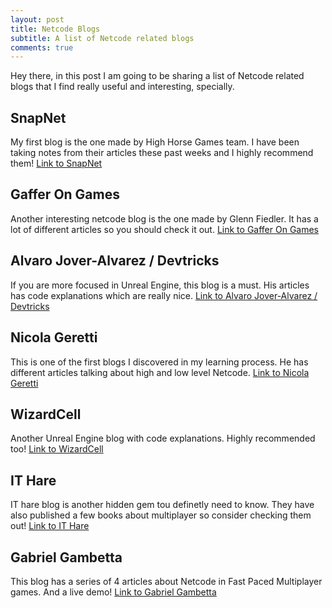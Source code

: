 ```yaml
---
layout: post
title: Netcode Blogs
subtitle: A list of Netcode related blogs
comments: true
---
```


Hey there, in this post I am going to be sharing a list of Netcode related blogs that I find really useful and interesting, specially.

## SnapNet
My first blog is the one made by High Horse Games team. I have been taking notes from their articles these past weeks and I highly recommend them!
[Link to SnapNet](https://www.snapnet.dev/blog/)

## Gaffer On Games
Another interesting netcode blog is the one made by Glenn Fiedler. It has a lot of different articles so you should check it out.
[Link to Gaffer On Games](https://gafferongames.com)

## Alvaro Jover-Alvarez / Devtricks
If you are more focused in Unreal Engine, this blog is a must. His articles has code explanations which are really nice.
[Link to Alvaro Jover-Alvarez / Devtricks](https://vorixo.github.io/devtricks/)

## Nicola Geretti
This is one of the first blogs I discovered in my learning process. He has different articles talking about high and low level Netcode.
[Link to Nicola Geretti](https://medium.com/@geretti)

## WizardCell
Another Unreal Engine blog with code explanations. Highly recommended too!
[Link to WizardCell](https://wizardcell.com)

## IT Hare
IT hare blog is another hidden gem tou definetly need to know. They have also published a few books about multiplayer so consider checking them out!
[Link to IT Hare](http://ithare.com)

## Gabriel Gambetta
This blog has a series of 4 articles about Netcode in Fast Paced Multiplayer games. And a live demo!
[Link to Gabriel Gambetta](https://www.gabrielgambetta.com)
